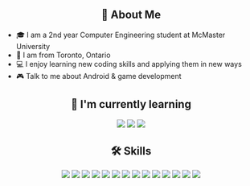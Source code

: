 <div align="center">
  <h2>👋 About Me</h2>
</div>

- 🎓 I am a 2nd year Computer Engineering student at McMaster University
- 📍 I am from Toronto, Ontario
- 💻 I enjoy learning new coding skills and applying them in new ways
- 🎮 Talk to me about Android & game development

<div align="center">
  <h2>🚀 I'm currently learning</h2>
  <p>
    <img src="https://img.shields.io/badge/-Bootstrap-563D7C?style=flat-square&logo=bootstrap&logoColor=white" />
    <img src="https://img.shields.io/badge/-TensorFlow-FF6F00?style=flat-square&logo=tensorflow&logoColor=white" />
    <img src="https://img.shields.io/badge/-C++-00599C?style=flat-square&logo=c%2B%2B&logoColor=white" />
  </p>
</div>

<div align="center">
  <h2>🛠 Skills</h2>
  <p>
    <img src="https://img.shields.io/badge/-VS%20Code-007ACC?style=flat-square&logo=visual-studio-code&logoColor=white" />
    <img src="https://img.shields.io/badge/-Codeblocks-A8B9CC?style=flat-square&logo=codeblocks&logoColor=white" />
    <img src="https://img.shields.io/badge/-PyCharm-143?style=flat-square&logo=pycharm&logoColor=white" />
    <img src="https://img.shields.io/badge/-JavaScript-F7DF1E?style=flat-square&logo=javascript&logoColor=black" />
    <img src="https://img.shields.io/badge/-HTML5-E34F26?style=flat-square&logo=html5&logoColor=white" />
    <img src="https://img.shields.io/badge/-CSS3-1572B6?style=flat-square&logo=css3&logoColor=white" />
    <img src="https://img.shields.io/badge/-React-61DAFB?style=flat-square&logo=react&logoColor=black" />
    <img src="https://img.shields.io/badge/-Python-3776AB?style=flat-square&logo=python&logoColor=white" />
    <img src="https://img.shields.io/badge/-C++-00599C?style=flat-square&logo=c%2B%2B&logoColor=white" />
    <img src="https://img.shields.io/badge/-Raspberry%20Pi-C51A4A?style=flat-square&logo=raspberry-pi&logoColor=white" />
    <img src="https://img.shields.io/badge/-Arduino-00979D?style=flat-square&logo=arduino&logoColor=white" />
    <img src="https://img.shields.io/badge/-Autodesk%20Inventor-0696D7?style=flat-square&logo=autodesk&logoColor=white" />
    <img src="https://img.shields.io/badge/-Blender-F5792A?style=flat-square&logo=blender&logoColor=white" />
    <img
    <img src="https://img.shields.io/badge/-Photoshop-31A8FF?style=flat-square&logo=adobe-photoshop&logoColor=white" />
  </p>
</div>


<!--
**RehmanMohammed** is a ✨ _special_ ✨ repository because its `README.md` (this file) appears on your GitHub profile.

Here are some ideas to get you started:

- 🔭 I’m currently working on ...
- 🌱 I’m currently learning ...
- 👯 I’m looking to collaborate on ...
- 🤔 I’m looking for help with ...
- 💬 Ask me about ...
- 📫 How to reach me: ...
- 😄 Pronouns: ...
- ⚡ Fun fact: ...
-->
